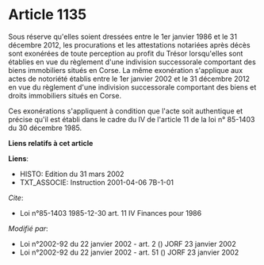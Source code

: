 # Article 1135

Sous réserve qu'elles soient dressées entre le 1er janvier 1986 et le 31 décembre 2012, les procurations et les attestations
notariées après décès sont exonérées de toute perception au profit du Trésor lorsqu'elles sont établies en vue du règlement
d'une indivision successorale comportant des biens immobiliers situés en Corse. La même exonération s'applique aux actes de
notoriété établis entre le 1er janvier 2002 et le 31 décembre 2012 en vue du règlement d'une indivision successorale
comportant des biens et droits immobiliers situés en Corse.

Ces exonérations s'appliquent à condition que l'acte soit authentique et précise qu'il est établi dans le cadre du IV de
l'article 11 de la loi n° 85-1403 du 30 décembre 1985.

**Liens relatifs à cet article**

**Liens**:

  - HISTO: Edition du 31 mars 2002
  - TXT_ASSOCIE: Instruction 2001-04-06 7B-1-01

_Cite_:

  - Loi n°85-1403 1985-12-30 art. 11 IV Finances pour 1986

_Modifié par_:

  - Loi n°2002-92 du 22 janvier 2002 - art. 2 () JORF 23 janvier 2002
  - Loi n°2002-92 du 22 janvier 2002 - art. 51 () JORF 23 janvier 2002
